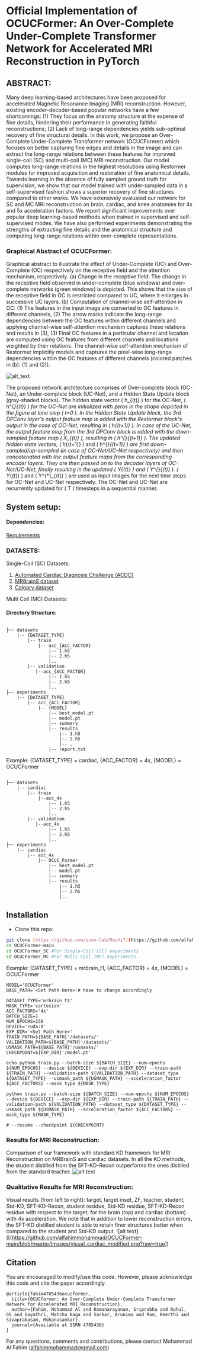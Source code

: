 # Official Implementation of OCUCFormer: An Over-Complete Under-Complete Transformer Network for Accelerated MRI Reconstruction in PyTorch

## ABSTRACT:

Many deep learning-based architectures have been proposed for accelerated Magnetic Resonance Imaging (MRI) reconstruction. However, existing encoder-decoder-based popular networks have a few shortcomings: (1) They focus on the anatomy structure at the expense of fine details, hindering their performance in generating faithful reconstructions; (2) Lack of long-range dependencies yields sub-optimal recovery of fine structural details. In this work, we propose an Over-Complete Under-Complete Transformer network (OCUCFormer) which focuses on better capturing fine edges and details in the image and can extract the long-range relations between these features for improved single-coil (SC) and multi-coil (MC) MRI reconstruction. Our model computes long-range relations in the highest resolutions using Restormer modules for improved acquisition and restoration of fine anatomical details. Towards learning in the absence of fully sampled ground truth for supervision, we show that our model trained with under-sampled data in a self-supervised fashion shows a superior recovery of fine structures compared to other works. We have extensively evaluated our network for SC and MC MRI reconstruction on brain, cardiac, and knee anatomies for 4x and 5x acceleration factors. We report significant improvements over popular deep learning-based methods when trained in supervised and self-supervised modes. We have also performed experiments demonstrating the strengths of extracting fine details and the anatomical structure and computing long-range relations within over-complete representations.

### Graphical Abstract of OCUCFormer:


Graphical abstract to illustrate the effect of Under-Complete (UC) and Over-Complete (OC) respectively on the receptive field and the attention mechanism, respectively. (a) Change in the receptive field:  The change in the receptive field observed in under-complete (blue windows) and over-complete networks (green windows) is depicted. This shows that the size of the receptive field in OC is restricted compared to UC, where it enlarges in successive UC layers. (b) Computation of channel-wise self-attention in OC: (1) The features in the input image are converted to OC features in different channels, (2) The arrow marks indicate the long-range dependencies between the OC features within different channels and applying channel-wise self-attention mechanism captures these relations and results in (3), (3) Final OC features in a particular channel and location are computed using OC features from different channels and locations weighted by their relations. The channel-wise self-attention mechanism of Restormer implicitly models and captures the pixel-wise long-range dependencies within the OC features of different channels (colored patches in (b): (1) and (2)). 



![alt_text](https://github.com/alfahimmohammad/OCUCFormer-main/blob/master/Images/graphical_abstract_fig_new.png?raw=true)


The proposed network architecture comprises of Over-complete block (OC-Net), an Under-complete block (UC-Net), and a Hidden State Update block (gray-shaded blocks). The hidden state vector \( h_{(t)} \) for the OC-Net, \( h^{*}_{(t)} \) for the UC-Net are initialized with zeros in the shape depicted in the figure at time step \( t=0 \). In the Hidden State Update block, the 3rd DPConv layer's output feature map is added with the Restormer block's output in the case of OC-Net, resulting in \( h_{(t+1)} \). In case of the UC-Net, the output feature map from the 3rd DPConv block is added with the down-sampled feature map \( X_{(t)} \), resulting in \( h^{*}_{(t+1)} \). The updated hidden state vectors, \( h_{(t+1)} \) and \( h^{*}_{(t+1)} \) are first down-sampled/up-sampled (in case of OC-Net/UC-Net respectively) and then concatenated with the output feature maps from the corresponding encoder layers. They are then passed on to the decoder layers of OC-Net/UC-Net, finally resulting in the updated \( Y_{(t)} \) and \( Y^{*}_{(t)} \). \( Y_{(t)} \) and \( Y^{*}_{(t)} \) are used as input images for the next time steps for OC-Net and UC-Net respectively. The OC-Net and UC-Net are recurrently updated for \( T \) timesteps in a sequential manner.


## System setup:
#### Dependencies:
[Requirements](https://github.com/alfahimmohammad/OCUCFormer-main/blob/master/requirements.txt)

### DATASETS:
Single-Coil (SC) Datasets:
1. [Automated Cardiac Diagnosis Challenge (ACDC)](https://ieeexplore.ieee.org/document/8360453)
2. [MRBrainS dataset](https://www.hindawi.com/journals/cin/2015/813696/)
3. [Calgary dataset](https://onlinelibrary.wiley.com/doi/abs/10.1002/mrm.26977)

Multi Coil (MC) Datasets:


#### Directory Structure:
```

├── datasets
    |-- {DATASET_TYPE}
        |-- train
            |-- acc_{ACC_FACTOR}
                |-- 1.h5
                |-- 2.h5
                |..
        |-- validation
           |--acc_{ACC_FACTOR}
                |-- 1.h5
                |-- 2.h5
                |..
├── experiments
    |-- {DATASET_TYPE}
        |-- acc_{ACC_FACTOR}
            |-- {MODEL}
                |-- best_model.pt
                |-- model.pt
                |-- summary
                |-- results
                    |-- 1.h5
                    |-- 2.h5
                    |-- .
                |-- report.txt
```
Example: {DATASET_TYPE} = cardiac, {ACC_FACTOR} = 4x, {MODEL} = OCUCFormer
```

├── datasets
    |-- cardiac
        |-- train
            |--acc_4x
                |-- 1.h5
                |-- 2.h5
                |..
        |-- validation
           |--acc_4x
                |-- 1.h5
                |-- 2.h5
                |..
├── experiments
    |-- cardiac
        |-- acc_4x
            |-- OCUC_Former
                |-- best_model.pt
                |-- model.pt
                |-- summary
                |-- results
                    |-- 1.h5
                    |-- 2.h5
                    |..
```
## Installation
- Clone this repo:
```bash
git clone [https://github.com/icon-lab/ResViT](https://github.com/alfahimmohammad/OCUCFormer-main.git)
cd OCUCFormer-main
cd OCUCFormer_SC #For Single-Coil (SC) experiments
cd OCUCFormer_MC #For Multi-Coil (MC) experiments
```
Example: {DATASET_TYPE} = mrbrain_t1, {ACC_FACTOR} = 4x, {MODEL} = OCUCFormer
```
MODEL='OCUCFormer'
BASE_PATH='<Set Path Here>'# have to change accordingly

DATASET_TYPE='mrbrain_t1'
MASK_TYPE='cartesian'
ACC_FACTORS='4x'
BATCH_SIZE=1
NUM_EPOCHS=150
DEVICE='cuda:0'
EXP_DIR='<Set Path Here>'
TRAIN_PATH=${BASE_PATH}'/datasets/'
VALIDATION_PATH=${BASE_PATH}'/datasets/'
USMASK_PATH=${BASE_PATH}'/usmasks/'
CHECKPOINT=${EXP_DIR}'/model.pt'

echo python train.py --batch-size ${BATCH_SIZE} --num-epochs ${NUM_EPOCHS} --device ${DEVICE} --exp-dir ${EXP_DIR} --train-path ${TRAIN_PATH} --validation-path ${VALIDATION_PATH} --dataset_type ${DATASET_TYPE} --usmask_path ${USMASK_PATH} --acceleration_factor ${ACC_FACTORS} --mask_type ${MASK_TYPE}

python train.py --batch-size ${BATCH_SIZE} --num-epochs ${NUM_EPOCHS} --device ${DEVICE} --exp-dir ${EXP_DIR} --train-path ${TRAIN_PATH} --validation-path ${VALIDATION_PATH} --dataset_type ${DATASET_TYPE} --usmask_path ${USMASK_PATH} --acceleration_factor ${ACC_FACTORS} --mask_type ${MASK_TYPE} 

# --resume --checkpoint ${CHECKPOINT}
```
### Results for MRI Reconstruction: 
Comparison of our framework with standard KD framework for MRI Reconstruction on MRBrainS and cardiac datasets. In all the KD methods, the student distilled from the SFT-KD-Recon outperforms the ones distilled from the standard teacher.
![alt text](https://github.com/alfahimmohammad/OCUCFormer-main/blob/master/Images/box_calgary_modified.png?raw=true)

### Qualitative Results for MRI Reconstruction:
Visual results (from left to right): target, target inset, ZF, teacher, student, Std-KD, SFT-KD-Recon, student residue, Std-KD residue, SFT-KD-Recon residue with respect to the target, for the brain (top) and cardiac (bottom) with 4x acceleration. We note that in addition to lower reconstruction errors, the SFT-KD distilled student is able to retain finer structures better when compared to the student and Std-KD output.
![alt text]([(https://github.com/alfahimmohammad/OCUCFormer-main/blob/master/Images/visual_cardiac_modified.png?raw=true])

## Citation
You are encouraged to modify/use this code. However, please acknowledge this code and cite the paper accordingly.
```
@article{fahim4705436ocucformer,
  title={OCUCformer: An Over-Complete Under-Complete Transformer Network for Accelerated MRI Reconstruction},
  author={Fahim, Mohammad Al and Ramanarayanan, Sriprabha and Rahul, GS and Gayathri, Matcha Naga and Sarkar, Arunima and Ram, Keerthi and Sivaprakasam, Mohanasankar},
  journal={Available at SSRN 4705436}
}
```
For any questions, comments and contributions, please contact Mohammad Al Fahim (alfahimmohammad@gmail.com) <br />
